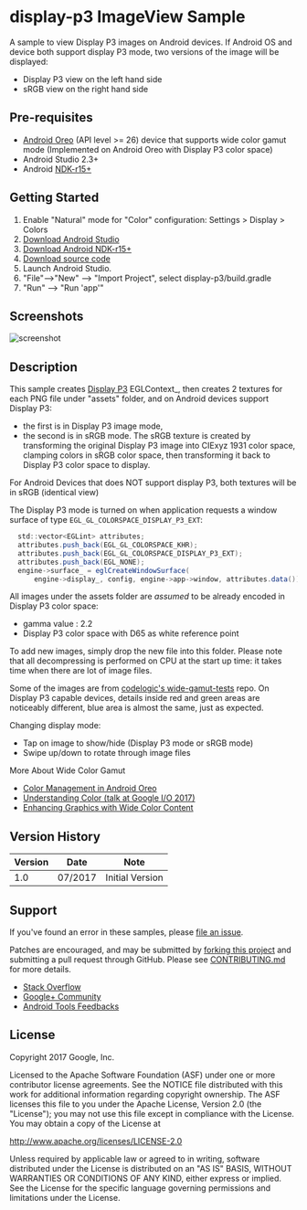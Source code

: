 display-p3 ImageView Sample
==========================
A sample to view Display P3 images on Android devices. If Android OS and device both support display P3 mode, two versions of the image will be displayed:
- Display P3 view on the left hand side
- sRGB view on the right hand side

Pre-requisites
--------------
- [Android Oreo](https://developer.android.com/about/versions/oreo/index.html) (API level >= 26) device that supports wide color gamut mode
  (Implemented on Android Oreo with Display P3 color space)
- Android Studio 2.3+
- Android [NDK-r15+](https://developer.android.com/ndk/downloads/index.html)

Getting Started
---------------
1. Enable "Natural" mode for "Color" configuration: Settings > Display > Colors 
1. [Download Android Studio](https://developer.android.com/studio/index.html)
1. [Download Android NDK-r15+](https://developer.android.com/ndk/downloads/index.html)
1. [Download source code](http://www.github.com/googlesamples/android-ndk)
1. Launch Android Studio.
1. "File"-->"New" --> "Import Project", select display-p3/build.gradle
1. "Run" --> "Run 'app'"

Screenshots
-----------
![screenshot](screenshot.png)

Description
-----------
This sample creates [Display P3](https://developer.android.com/about/versions/oreo/android-8.0.html#cm)
EGLContext_, then creates 2 textures for each PNG file under "assets" folder, and on Android devices support Display P3:
- the first is in Display P3 image mode,
- the second is in sRGB mode. The sRGB texture is created by transforming the 
original Display P3 image into CIExyz 1931 color space, clamping colors in
sRGB color space, then transforming it back to Display P3 color space to display.

For Android Devices that does NOT support display P3, both textures will be in sRGB (identical view)
 

The Display P3 mode is turned on when application requests a window surface of type
`EGL_GL_COLORSPACE_DISPLAY_P3_EXT`:
```java
  std::vector<EGLint> attributes;
  attributes.push_back(EGL_GL_COLORSPACE_KHR);
  attributes.push_back(EGL_GL_COLORSPACE_DISPLAY_P3_EXT);
  attributes.push_back(EGL_NONE);
  engine->surface_ = eglCreateWindowSurface(
      engine->display_, config, engine->app->window, attributes.data());

```
All images under the assets folder are *assumed* to be already encoded in Display P3 color
space:
- gamma value : 2.2
- Display P3 color space with D65 as white reference point

To add new images, simply drop the new file into this folder. Please note that all decompressing
is performed on CPU at the start up time: it takes time when there are lot of image files.

Some of the images are from [codelogic's wide-gamut-tests](https://github.com/codelogic/wide-gamut-tests)
repo. On Display P3 capable devices, details inside red and green areas are noticeably different, blue area is
almost the same, just as expected.


Changing display mode:
- Tap on image to show/hide (Display P3 mode or sRGB mode)
- Swipe up/down to rotate through image files

More About Wide Color Gamut
- [Color Management in Android Oreo](https://developer.android.com/about/versions/oreo/android-8.0.html#cm)
- [Understanding Color (talk at Google I/O 2017)](https://www.youtube.com/watch?v=r8NeG0wmFXM)
- [Enhancing Graphics with Wide Color Content](https://developer.android.com/training/wide-color-gamut/index.html)

Version History
---------------
| Version   |  Date    |    Note                          |
| --------- | -------- | ---------------------------------|
|    1.0    | 07/2017  |    Initial Version               |

Support
-------
If you've found an error in these samples, please [file an issue](https://github.com/googlesamples/android-ndk/issues/new).

Patches are encouraged, and may be submitted by [forking this project](https://github.com/googlesamples/android-ndk/fork) and
submitting a pull request through GitHub. Please see [CONTRIBUTING.md](../CONTRIBUTING.md) for more details.

- [Stack Overflow](http://stackoverflow.com/questions/tagged/android-ndk)
- [Google+ Community](https://plus.google.com/communities/105153134372062985968)
- [Android Tools Feedbacks](http://tools.android.com/feedback)

License
-------
Copyright 2017 Google, Inc.

Licensed to the Apache Software Foundation (ASF) under one or more contributor
license agreements.  See the NOTICE file distributed with this work for
additional information regarding copyright ownership.  The ASF licenses this
file to you under the Apache License, Version 2.0 (the "License"); you may not
use this file except in compliance with the License.  You may obtain a copy of
the License at

http://www.apache.org/licenses/LICENSE-2.0

Unless required by applicable law or agreed to in writing, software
distributed under the License is distributed on an "AS IS" BASIS, WITHOUT
WARRANTIES OR CONDITIONS OF ANY KIND, either express or implied.  See the
License for the specific language governing permissions and limitations under
the License.

